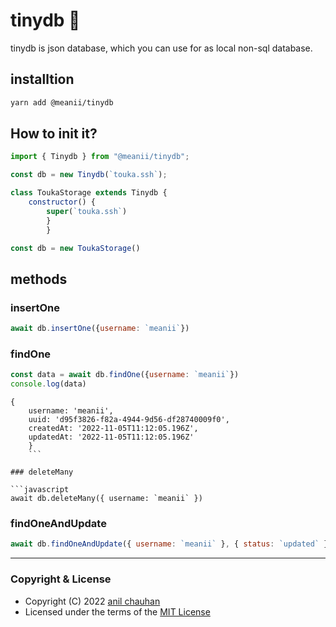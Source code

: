 # tinydb 💫

tinydb is json database, which you can use for as local non-sql database.

## installtion
```bash
yarn add @meanii/tinydb
```

## How to init it?

```javascript
import { Tinydb } from "@meanii/tinydb";

const db = new Tinydb(`touka.ssh`);
```

```javascript
class ToukaStorage extends Tinydb {
    constructor() {
        super(`touka.ssh`)
        }
        }

const db = new ToukaStorage()
```

## methods

### insertOne

```javascript
await db.insertOne({username: `meanii`})
```

### findOne

```javascript
const data = await db.findOne({username: `meanii`})
console.log(data)
```
```
{
    username: 'meanii',
    uuid: 'd95f3826-f82a-4944-9d56-df28740009f0',
    createdAt: '2022-11-05T11:12:05.196Z',
    updatedAt: '2022-11-05T11:12:05.196Z'
    }
    ```

### deleteMany

```javascript
await db.deleteMany({ username: `meanii` })
```

### findOneAndUpdate

```javascript
await db.findOneAndUpdate({ username: `meanii` }, { status: `updated` })
```
---

### Copyright & License

- Copyright (C)  2022 [anil chauhan](https://github.com/meanii )
- Licensed under the terms of
the [MIT License](https://github.com/meanii/tinydb/blame/main/LICENSE)